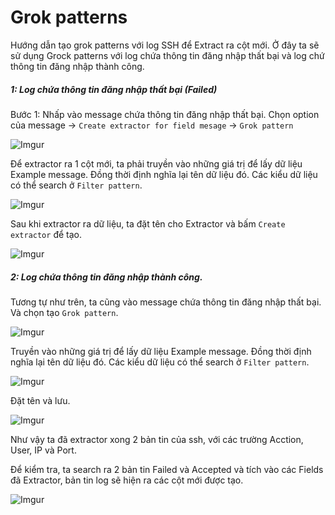 ﻿# Grok patterns

Hướng dẫn tạo grok patterns với log SSH để Extract ra cột mới. Ở đây ta sẽ sử dụng Grock patterns với log chứa thông tin đăng nhập thất bại và log chứ thông tin đăng nhập thành công. 

##### 1: Log chứa thông tin đăng nhập thất bại (Failed)

Bước 1: Nhấp vào message chứa thông tin đăng nhập thất bại. Chọn option của message -> `Create extractor for field mesage` -> `Grok pattern`

![Imgur](https://i.imgur.com/XQB6KHr.png)

Để extractor ra 1 cột mới, ta phải truyền vào những giá trị để lấy dữ liệu Example message. Đồng thời định nghĩa lại tên dữ liệu đó. Các kiểu dữ liệu có thể search ở `Filter pattern`.

![Imgur](https://i.imgur.com/0Df01uk.png)

Sau khi extractor ra dữ liệu, ta đặt tên cho Extractor và bấm `Create extractor` để tạo. 

![Imgur](https://i.imgur.com/CRSN50R.png)

##### 2: Log chứa thông tin đăng nhập thành công. 

Tương tự như trên, ta cũng vào message chứa thông tin đăng nhập thất bại. Và chọn tạo `Grok pattern`.

![Imgur](https://i.imgur.com/bEmRjLE.png)

Truyền vào những giá trị để lấy dữ liệu Example message. Đồng thời định nghĩa lại tên dữ liệu đó. Các kiểu dữ liệu có thể search ở `Filter pattern`.

![Imgur](https://i.imgur.com/KXaDXzz.png)

Đặt tên và lưu.

![Imgur](https://i.imgur.com/QC8xfs5.png)

Như vậy ta đã extractor xong 2 bản tin của ssh, với các trường Acction, User, IP và Port. 

Để kiểm tra, ta search ra 2 bản tin Failed và Accepted và tích vào các Fields đã Extractor, bản tin log sẽ hiện ra các cột mới được tạo. 

![Imgur](https://i.imgur.com/1ncfD8D.png)